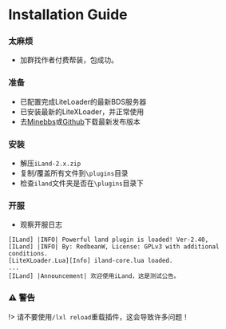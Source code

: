 # Installation Guide

### 太麻烦

 - 加群找作者付费帮装，包成功。

### 准备

 - 已配置完成LiteLoader的最新BDS服务器
 - 已安装最新的LiteXLoader，并正常使用
 - 去[Minebbs](https://www.minebbs.com/resources/iland-gui-30.2162/)或[Github](https://github.com/LiteLDev-LXL/iLand-Core/releases)下载最新发布版本

### 安装

 - 解压`iLand-2.x.zip`
 - 复制/覆盖所有文件到`\plugins`目录
 - 检查`iland`文件夹是否在`\plugins`目录下

### 开服

 - 观察开服日志

```
[ILand] |INFO| Powerful land plugin is loaded! Ver-2.40,
[ILand] |INFO| By: RedbeanW, License: GPLv3 with additional conditions.
[LiteXLoader.Lua][Info] iland-core.lua loaded.
...
[ILand] |Announcement| 欢迎使用iLand，这是测试公告。
```

### **⚠ 警告**

!> 请不要使用`/lxl reload`重载插件，这会导致许多问题！